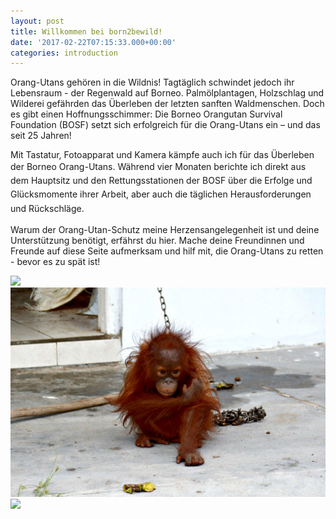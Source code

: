 ```yaml
---
layout: post
title: Willkommen bei born2bewild!
date: '2017-02-22T07:15:33.000+00:00'
categories: introduction
---
```

Orang-Utans gehören in die Wildnis! Tagtäglich schwindet jedoch ihr Lebensraum - der Regenwald auf Borneo. Palmölplantagen, Holzschlag und Wilderei gefährden das Überleben der letzten sanften Waldmenschen. Doch es gibt einen Hoffnungsschimmer: Die Borneo Orangutan Survival Foundation (BOSF) setzt sich erfolgreich für die Orang-Utans ein – und das seit 25 Jahren!

Mit Tastatur, Fotoapparat und Kamera kämpfe auch ich für das Überleben der Borneo Orang-Utans. <span style="line-height: 1.58;">Während vier Monaten berichte ich direkt aus dem Hauptsitz und den Rettungsstationen der BOSF über die Erfolge und Glücksmomente ihrer Arbeit, aber auch die täglichen Herausforderungen und Rückschläge.</span>

Warum der Orang-Utan-Schutz meine Herzensangelegenheit ist und deine Unterstützung benötigt, erfährst du hier. Mache deine Freundinnen und Freunde auf diese Seite aufmerksam und hilf mit, die Orang-Utans zu retten - bevor es zu spät ist!

![](/uploads/2017/03/04/10%20December%202016%20%20-%20Noni%20by%20Indrayana.jpg)![](/uploads/2017/03/04/Kejora%20by%20Monterado%20Fridman.jpg)![](/uploads/2017/03/04/BOS_1329.JPG)
